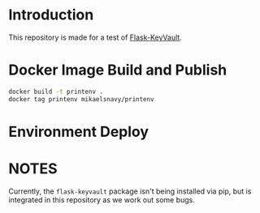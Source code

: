 # Introduction

This repository is made for a test of [Flask-KeyVault](https://pypi.org/project/Flask-KeyVault/). 


# Docker Image Build and Publish

```bash
docker build -t printenv .
docker tag printenv mikaelsnavy/printenv
```

# Environment Deploy


# NOTES

Currently, the `flask-keyvault` package isn't being installed via pip, but is integrated in this repository as we work out some bugs. 
